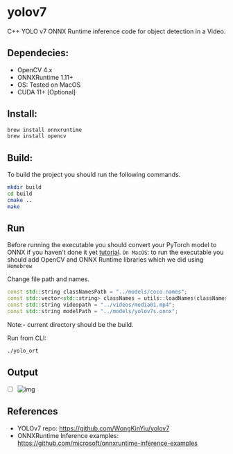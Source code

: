 # yolov7

C++ YOLO v7 ONNX Runtime inference code for object detection in a Video.

## Dependecies:

* OpenCV 4.x
* ONNXRuntime 1.11+
* OS: Tested on MacOS
* CUDA 11+ [Optional]

## Install:

```bash
brew install onnxruntime
brew install opencv
```

## Build:

To build the project you should run the following commands.

```bash
mkdir build
cd build
cmake .. 
make
```

## Run

Before running the executable you should convert your PyTorch model to ONNX if you haven't done it yet [tutorial](https://medium.com/deci-ai/tutorial-converting-a-pytorch-model-to-onnx-format-f1bbce156d2a).
`On MacOS`: to run the executable you should add OpenCV and ONNX Runtime libraries which we did using `Homebrew`

Change file path and names.

```c++
const std::string classNamesPath = "../models/coco.names"; 
const std::vector<std::string> classNames = utils::loadNames(classNamesPath);
const std::string videopath = "../videos/media01.mp4";   
const std::string modelPath = "../models/yolov7s.onnx";
```

Note:- current directory should be the build.

Run from CLI:

```bash
./yolo_ort
```

## Output

* [ ] ![img](output.gif)

## References

- YOLOv7 repo: https://github.com/WongKinYiu/yolov7
- ONNXRuntime Inference examples: https://github.com/microsoft/onnxruntime-inference-examples
